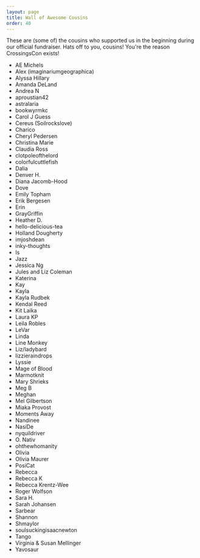 ```yaml
---
layout: page
title: Wall of Awesome Cousins
order: 40
---
```


These are (some of) the cousins who supported us in the beginning during our official fundraiser. Hats off to you, cousins! You're the reason CrossingsCon exists!

- AE Michels
- Alex (imaginariumgeographica)
- Alyssa Hillary
- Amanda DeLand
- Andrea N
- aproustian42
- astralaria
- bookwyrmkc
- Carol J Guess
- Cereus (Soilrockslove)
- Charico
- Cheryl Pedersen
- Christina Marie
- Claudia Ross
- clotpoleofthelord
- colorfulcuttlefish
- Dalia
- Denver H.
- Diana Jacomb-Hood
- Dove
- Emily Topham
- Erik Bergesen
- Erin
- GrayGriffin
- Heather D.
- hello-delicious-tea
- Holland Dougherty
- imjoshdean
- inky-thoughts
- Is
- Jazz
- Jessica Ng
- Jules and Liz Coleman
- Katerina
- Kay
- Kayla
- Kayla Rudbek
- Kendal Reed
- Kit Laika
- Laura KP
- Leila Robles
- LeVar
- Linda
- Line Monkey
- Liz/ladybard
- lizzieraindrops
- Lyssie
- Mage of Blood
- Marmotknit
- Mary Shrieks
- Meg B
- Meghan
- Mel Gilbertson
- Miaka Provost
- Moments Away
- Nandinee
- NasiDe
- nyquildriver
- O. Nativ
- ohthewhomanity
- Olivia
- Olivia Maurer
- PosiCat
- Rebecca
- Rebecca K
- Rebecca Krentz-Wee
- Roger Wolfson
- Sara H.
- Sarah Johansen
- Sarbear
- Shannon
- Shmaylor
- soulsuckingisaacnewton
- Tango
- Virginia & Susan Mellinger
- Yavosaur
